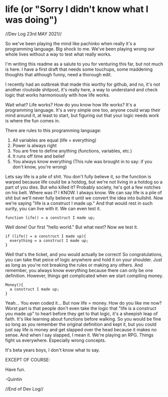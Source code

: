 # life (or "Sorry I didn't know what I was doing")

//Dev Log 23rd MAY 2021//

So we've been playing the mind like pachinko when really it's a programming language. Big shock to me. We've been playing wrong our whole lives without a way to test what really works.

I'm writing this readme as a salute to you for venturing this far, but not much is here. I have a first draft that needs some touchups, some maddening thoughts that although funny, need a thorough edit. 

I recently had an outbreak that made this worthy for github, and no, it's not another r/outside shitpost, it's really here, a way to understand and check logic that works harmoniously with how life works.

Wait what? Life works? How do you know how life works? It's a programming language. It's a very simple one too, anyone could wrap their mind around it, at least to start, but figuring out that your logic needs work is where the fun comes in. 

There are rules to this programming language:

1. All variables are equal (life = everything)
2. Power is always right
3. You are free to define anything (functions, variables, etc.)
4. It runs off time and belief
5. You always know everything (This rule was brought in to say: if you don't know, you're wrong)

Lets say life is a pile of shit.
You don't fully believe it, so the function is warped because life could be a hotdog, but we're not living in a hotdog so a part of you dies. But who killed it? Probably society, he's got a few notches on his belt. Where was I? I KNOW. I always know. We can say life is a pile of shit but we'll never fully believe it until we convert the idea into bullshit. Now we're saying "life is a construct I made up." And that would rest in such surity, you can live with it. We can even test it. 
```
function life() = a construct I made up;
```
Well done! Our first "hello world." But what next? Now we test it.
```
if (life() = a construct I made up){
  everything = a construct I made up;
}
```
Well that's the ticket, and you would actually be correct! So congratulations, you can take that peice of logic anywhere and hold it on your shoulder. Just as long as you're not breaking the rules or making any others. And remember, you always know everything because there can only be one definition. However, things get complicated when we start compiling money.
```
Money(){
  a construct I made up;
}
```
Yeah... You even coded it... But now life = money. How do you like me now? Worst part is that people don't even take the logic that "life is a construct you made up" to heart before they get to that logic, it's a sheepish leap of faith. It's like learning about functions before walking. So you would be fine so long as you remember the original definition and kept it, but you could just say life is money and get slapped over the head because it makes no sense. And when I say slapped, I mean it. We're playing an RPG. Things fight us everywhere. Especially wrong concepts. 

It's beta years boys, I don't know what to say. 

EXCEPT OF COURSE:

Have fun.

-Quintin

//End of Dev Log//
